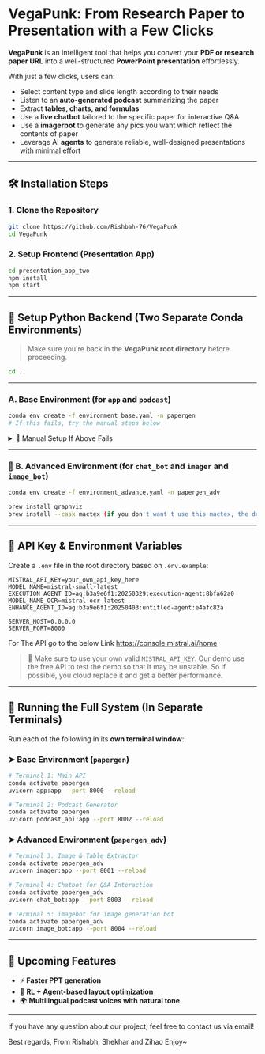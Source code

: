 # VegaPunk: From Research Paper to Presentation with a Few Clicks

**VegaPunk** is an intelligent tool that helps you convert your **PDF or research paper URL** into a well-structured **PowerPoint presentation** effortlessly.

With just a few clicks, users can:
- Select content type and slide length according to their needs
- Listen to an **auto-generated podcast** summarizing the paper
- Extract **tables, charts, and formulas**
- Use a **live chatbot** tailored to the specific paper for interactive Q&A
- Use a **imagerbot** to generate any pics you want which reflect the contents of paper
- Leverage AI **agents** to generate reliable, well-designed presentations with minimal effort

---

## 🛠️ Installation Steps

### 1. Clone the Repository
```bash
git clone https://github.com/Rishbah-76/VegaPunk
cd VegaPunk
```

### 2. Setup Frontend (Presentation App)
```bash
cd presentation_app_two
npm install
npm start
```

---

## 🛜 Setup Python Backend (Two Separate Conda Environments)

> Make sure you're back in the **VegaPunk root directory** before proceeding.
```bash
cd ..
```
---

###  A. Base Environment (for `app` and `podcast`)
```bash
conda env create -f environment_base.yaml -n papergen
# If this fails, try the manual steps below
```

<details>
<summary>🔧 Manual Setup If Above Fails</summary>

```bash
# Step 1: Create and activate environment
conda create -n papergen python=3.9
conda activate papergen

# Step 2: Setup MeloTTS
git clone https://github.com/myshell-ai/MeloTTS.git
cd MeloTTS
pip install -e .
python -m unidic download
cd ..

# Step 3: Install Python dependencies
pip install -r melotts_requirements.txt

> 💡 If you run into system issues, try:
- brew install ... (macOS)
- apt-get install ... (Ubuntu)
- .exe installer or pip install ... (Windows)

```
</details>

---

### 🔸 B. Advanced Environment (for `chat_bot` and `imager` and `image_bot`)
```bash
conda env create -f environment_advance.yaml -n papergen_adv
```

```bash
brew install graphviz
brew install --cask mactex (if you don't want t use this mactex, the defalt is matplotlib, but the performance is not good )

```

---

## 🔑 API Key & Environment Variables

Create a `.env` file in the root directory based on `.env.example`:

```
MISTRAL_API_KEY=your_own_api_key_here
MODEL_NAME=mistral-small-latest
EXECUTION_AGENT_ID=ag:b3a9e6f1:20250329:execution-agent:8bfa62a0
MODEL_NAME_OCR=mistral-ocr-latest
ENHANCE_AGENT_ID=ag:b3a9e6f1:20250403:untitled-agent:e4afc82a

SERVER_HOST=0.0.0.0
SERVER_PORT=8000
```
For The API go to the below Link
https://console.mistral.ai/home
> 🔐 Make sure to use your own valid `MISTRAL_API_KEY`.
Our demo use the free API to test the demo so that it may be unstable. So if possible, you cloud replace it and get a better performance.

---

## 🚀 Running the Full System (In Separate Terminals)

Run each of the following in its **own terminal window**:

### ➤ Base Environment (`papergen`)
```bash
# Terminal 1: Main API
conda activate papergen
uvicorn app:app --port 8000 --reload

# Terminal 2: Podcast Generator
conda activate papergen
uvicorn podcast_api:app --port 8002 --reload
```

### ➤ Advanced Environment (`papergen_adv`)
```bash
# Terminal 3: Image & Table Extractor
conda activate papergen_adv
uvicorn imager:app --port 8001 --reload

# Terminal 4: Chatbot for Q&A Interaction
conda activate papergen_adv
uvicorn chat_bot:app --port 8003 --reload

# Terminal 5: imagebot for image generation bot
conda activate papergen_adv
uvicorn image_bot:app --port 8004 --reload
```

---

## 🔄 Upcoming Features

- ⚡ **Faster PPT generation**
- 🧠 **RL + Agent-based layout optimization**
- 🌍 **Multilingual podcast voices with natural tone**


---
If you have any question about our project, feel free to contact us via email!


Best regards,
From Rishabh, Shekhar and Zihao
Enjoy~


